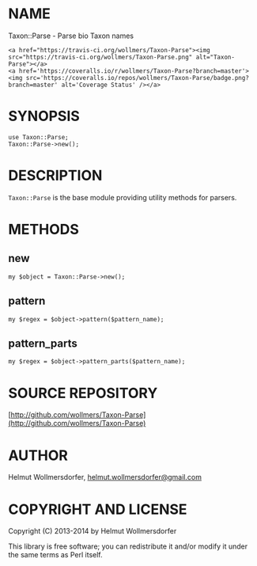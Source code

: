 # NAME

Taxon::Parse - Parse bio Taxon names

<div>

    <a href="https://travis-ci.org/wollmers/Taxon-Parse"><img src="https://travis-ci.org/wollmers/Taxon-Parse.png" alt="Taxon-Parse"></a>
    <a href='https://coveralls.io/r/wollmers/Taxon-Parse?branch=master'><img src='https://coveralls.io/repos/wollmers/Taxon-Parse/badge.png?branch=master' alt='Coverage Status' /></a>
</div>

# SYNOPSIS

    use Taxon::Parse;
    Taxon::Parse->new();
    

# DESCRIPTION

`Taxon::Parse` is the base module providing utility methods for parsers.

# METHODS

## new

    my $object = Taxon::Parse->new();
    

## pattern

    my $regex = $object->pattern($pattern_name);

## pattern\_parts

    my $regex = $object->pattern_parts($pattern_name);
    

# SOURCE REPOSITORY

[http://github.com/wollmers/Taxon-Parse](http://github.com/wollmers/Taxon-Parse)

# AUTHOR

Helmut Wollmersdorfer, <helmut.wollmersdorfer@gmail.com>

# COPYRIGHT AND LICENSE

Copyright (C) 2013-2014 by Helmut Wollmersdorfer

This library is free software; you can redistribute it and/or modify
it under the same terms as Perl itself.
